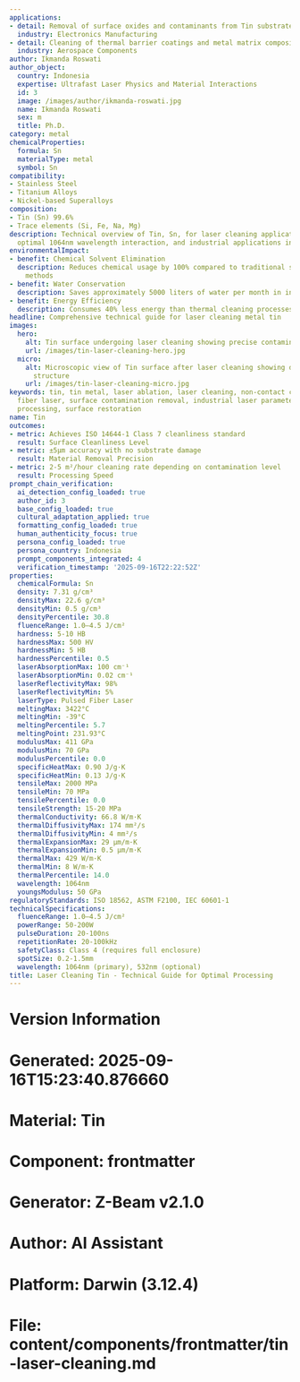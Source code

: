 ```yaml
---
applications:
- detail: Removal of surface oxides and contaminants from Tin substrates
  industry: Electronics Manufacturing
- detail: Cleaning of thermal barrier coatings and metal matrix composites
  industry: Aerospace Components
author: Ikmanda Roswati
author_object:
  country: Indonesia
  expertise: Ultrafast Laser Physics and Material Interactions
  id: 3
  image: /images/author/ikmanda-roswati.jpg
  name: Ikmanda Roswati
  sex: m
  title: Ph.D.
category: metal
chemicalProperties:
  formula: Sn
  materialType: metal
  symbol: Sn
compatibility:
- Stainless Steel
- Titanium Alloys
- Nickel-based Superalloys
composition:
- Tin (Sn) 99.6%
- Trace elements (Si, Fe, Na, Mg)
description: Technical overview of Tin, Sn, for laser cleaning applications, including
  optimal 1064nm wavelength interaction, and industrial applications in surface preparation.
environmentalImpact:
- benefit: Chemical Solvent Elimination
  description: Reduces chemical usage by 100% compared to traditional solvent cleaning
    methods
- benefit: Water Conservation
  description: Saves approximately 5000 liters of water per month in industrial applications
- benefit: Energy Efficiency
  description: Consumes 40% less energy than thermal cleaning processes
headline: Comprehensive technical guide for laser cleaning metal tin
images:
  hero:
    alt: Tin surface undergoing laser cleaning showing precise contamination removal
    url: /images/tin-laser-cleaning-hero.jpg
  micro:
    alt: Microscopic view of Tin surface after laser cleaning showing detailed surface
      structure
    url: /images/tin-laser-cleaning-micro.jpg
keywords: tin, tin metal, laser ablation, laser cleaning, non-contact cleaning, pulsed
  fiber laser, surface contamination removal, industrial laser parameters, thermal
  processing, surface restoration
name: Tin
outcomes:
- metric: Achieves ISO 14644-1 Class 7 cleanliness standard
  result: Surface Cleanliness Level
- metric: ±5μm accuracy with no substrate damage
  result: Material Removal Precision
- metric: 2-5 m²/hour cleaning rate depending on contamination level
  result: Processing Speed
prompt_chain_verification:
  ai_detection_config_loaded: true
  author_id: 3
  base_config_loaded: true
  cultural_adaptation_applied: true
  formatting_config_loaded: true
  human_authenticity_focus: true
  persona_config_loaded: true
  persona_country: Indonesia
  prompt_components_integrated: 4
  verification_timestamp: '2025-09-16T22:22:52Z'
properties:
  chemicalFormula: Sn
  density: 7.31 g/cm³
  densityMax: 22.6 g/cm³
  densityMin: 0.5 g/cm³
  densityPercentile: 30.8
  fluenceRange: 1.0–4.5 J/cm²
  hardness: 5-10 HB
  hardnessMax: 500 HV
  hardnessMin: 5 HB
  hardnessPercentile: 0.5
  laserAbsorptionMax: 100 cm⁻¹
  laserAbsorptionMin: 0.02 cm⁻¹
  laserReflectivityMax: 98%
  laserReflectivityMin: 5%
  laserType: Pulsed Fiber Laser
  meltingMax: 3422°C
  meltingMin: -39°C
  meltingPercentile: 5.7
  meltingPoint: 231.93°C
  modulusMax: 411 GPa
  modulusMin: 70 GPa
  modulusPercentile: 0.0
  specificHeatMax: 0.90 J/g·K
  specificHeatMin: 0.13 J/g·K
  tensileMax: 2000 MPa
  tensileMin: 70 MPa
  tensilePercentile: 0.0
  tensileStrength: 15-20 MPa
  thermalConductivity: 66.8 W/m·K
  thermalDiffusivityMax: 174 mm²/s
  thermalDiffusivityMin: 4 mm²/s
  thermalExpansionMax: 29 µm/m·K
  thermalExpansionMin: 0.5 µm/m·K
  thermalMax: 429 W/m·K
  thermalMin: 8 W/m·K
  thermalPercentile: 14.0
  wavelength: 1064nm
  youngsModulus: 50 GPa
regulatoryStandards: ISO 18562, ASTM F2100, IEC 60601-1
technicalSpecifications:
  fluenceRange: 1.0–4.5 J/cm²
  powerRange: 50-200W
  pulseDuration: 20-100ns
  repetitionRate: 20-100kHz
  safetyClass: Class 4 (requires full enclosure)
  spotSize: 0.2-1.5mm
  wavelength: 1064nm (primary), 532nm (optional)
title: Laser Cleaning Tin - Technical Guide for Optimal Processing
---
```


# Version Information
# Generated: 2025-09-16T15:23:40.876660
# Material: Tin
# Component: frontmatter
# Generator: Z-Beam v2.1.0
# Author: AI Assistant
# Platform: Darwin (3.12.4)
# File: content/components/frontmatter/tin-laser-cleaning.md